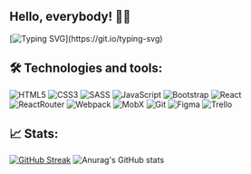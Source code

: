 ## Hello, everybody! 🖐🏻

[![Typing SVG](https://readme-typing-svg.herokuapp.com?lines=I'm+Anna.+;And+here+I+explore+Frontend+world.)](https://git.io/typing-svg)

## 🛠️ Technologies and tools: 
![HTML5](https://img.shields.io/badge/HTML5-black?style=for-the-badge&logo=html5)
![CSS3](https://img.shields.io/badge/CSS3-black?style=for-the-badge&logo=css3&logoColor=2965f1)
![SASS](https://img.shields.io/badge/SASS-black?style=for-the-badge&logo=SASS)
![JavaScript](https://img.shields.io/badge/JavaScript-black?style=for-the-badge&logo=javascript)
![Bootstrap](https://img.shields.io/badge/bootstrap-black?style=for-the-badge&logo=bootstrap)
![React](https://img.shields.io/badge/React-black?style=for-the-badge&logo=react)
![ReactRouter](https://img.shields.io/badge/React_Router-black?style=for-the-badge&logo=reactrouter)
![Webpack](https://img.shields.io/badge/Webpack-black?style=for-the-badge&logo=webpack)
![MobX](https://img.shields.io/badge/mobx-black?style=for-the-badge&logo=mobx)
![Git](https://img.shields.io/badge/git-black?style=for-the-badge&logo=git)
![Figma](https://img.shields.io/badge/Figma-black?style=for-the-badge&logo=figma)
![Trello](https://img.shields.io/badge/Trello-black?style=for-the-badge&logo=Trello)

## 📈 Stats: 
[![GitHub Streak](http://github-readme-streak-stats.herokuapp.com?user=AnnaBegisheva&theme=cobalt)](https://git.io/streak-stats)
![Anurag's GitHub stats](https://github-readme-stats.vercel.app/api?username=AnnaBegisheva&theme=cobalt&bg_color=09131B&show_icons=true)


<!--

## 📲 Contact me:
[![Telegram](https://img.shields.io/badge/Telegram-black?style=for-the-badge&logo=telegram)](https://t.me/p_anic)
[![Linkedin](https://img.shields.io/badge/Linkedin-black?style=for-the-badge&logo=linkedin&logoColor=0A66C2)](https://www.linkedin.com/in/anna-begisheva-691bb4104/)

**AnnaBegisheva/AnnaBegisheva** is a ✨ _special_ ✨ repository because its `README.md` (this file) appears on your GitHub profile.

Here are some ideas to get you started:

- 🔭 I’m currently working on ...
- 🌱 I’m currently learning ...
- 👯 I’m looking to collaborate on ...
- 🤔 I’m looking for help with ...
- 💬 Ask me about ...
- 📫 How to reach me: ...
- 😄 Pronouns: ...
- ⚡ Fun fact: ...
-->
